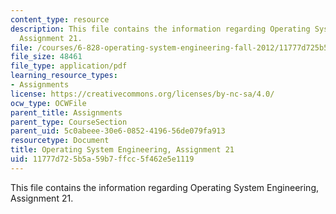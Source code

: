 ```yaml
---
content_type: resource
description: This file contains the information regarding Operating System Engineering,
  Assignment 21.
file: /courses/6-828-operating-system-engineering-fall-2012/11777d725b5a59b7ffcc5f462e5e1119_MIT6_828F12_assignment21.pdf
file_size: 48461
file_type: application/pdf
learning_resource_types:
- Assignments
license: https://creativecommons.org/licenses/by-nc-sa/4.0/
ocw_type: OCWFile
parent_title: Assignments
parent_type: CourseSection
parent_uid: 5c0abeee-30e6-0852-4196-56de079fa913
resourcetype: Document
title: Operating System Engineering, Assignment 21
uid: 11777d72-5b5a-59b7-ffcc-5f462e5e1119
---
```

This file contains the information regarding Operating System Engineering, Assignment 21.
